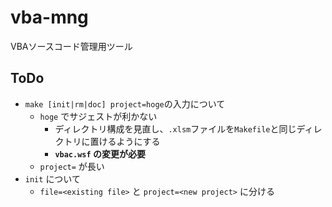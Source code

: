 # vba-mng
VBAソースコード管理用ツール

## ToDo

- `make [init|rm|doc] project=hoge`の入力について
	- `hoge` でサジェストが利かない
		- ディレクトリ構成を見直し、`.xlsm`ファイルを`Makefile`と同じディレクトリに置けるようにする
		- **`vbac.wsf` の変更が必要**
	- `project=` が長い
- `init` について
	- `file=<existing file>` と `project=<new project>` に分ける
